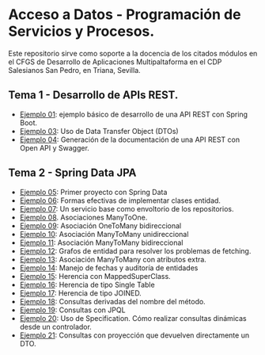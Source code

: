 # Acceso a Datos - Programación de Servicios y Procesos.

Este repositorio sirve como soporte a la docencia de los citados módulos en el CFGS de Desarrollo de Aplicaciones Multipaltaforma en el CDP Salesianos San Pedro, en Triana, Sevilla.


## Tema 1 - Desarrollo de APIs REST.

- [Ejemplo 01](https://github.com/lmlopezmagana/ad-psp-21-22/tree/main/01_PrimerApiRest): ejemplo básico de desarrollo de una API REST con Spring Boot.
- [Ejemplo 03](https://github.com/lmlopezmagana/ad-psp-21-22/tree/main/03_DTO): Uso de Data Transfer Object (DTOs)
- [Ejemplo 04](https://github.com/lmlopezmagana/ad-psp-21-22/tree/main/04_Documentacion): Generación de la documentación de una API REST con Open API y Swagger.


## Tema 2 - Spring Data JPA

- [Ejemplo 05](https://github.com/lmlopezmagana/ad-psp-21-22/tree/main/05_PrimerProyectoSpringData): Primer proyecto con Spring Data
- [Ejemplo 06](https://github.com/lmlopezmagana/ad-psp-21-22/tree/main/06_EqualsAndHashcode): Formas efectivas de implementar clases entidad.
- [Ejemplo 07](https://github.com/lmlopezmagana/ad-psp-21-22/tree/main/07_ServicioBase): Un servicio base como envoltorio de los repositorios.
- [Ejemplo 08](https://github.com/lmlopezmagana/ad-psp-21-22/tree/main/08_ManyToOne). Asociaciones ManyToOne.
- [Ejemplo 09](https://github.com/lmlopezmagana/ad-psp-21-22/tree/main/09_OneToManyBidi): Asociación OneToMany bidireccional
- [Ejemplo 10](https://github.com/lmlopezmagana/ad-psp-21-22/tree/main/10_ManyToManyUni): Asociación ManyToMany unidireccional
- [Ejemplo 11](https://github.com/lmlopezmagana/ad-psp-21-22/tree/main/11_ManyToManyBidi): Asociación ManyToMany bidireccional
- [Ejemplo 12](https://github.com/lmlopezmagana/ad-psp-21-22/tree/main/12_EntityGraphs): Grafos de entidad para resolver los problemas de fetching.
- [Ejemplo 13](https://github.com/lmlopezmagana/ad-psp-21-22/tree/main/13_ManyToManyExtra): Asociación ManyToMany con atributos extra.
- [Ejemplo 14](https://github.com/lmlopezmagana/ad-psp-21-22/tree/main/14_Fechas): Manejo de fechas y auditoría de entidades
- [Ejemplo 15](https://github.com/lmlopezmagana/ad-psp-21-22/tree/main/15_MappedSuperClass): Herencia con MappedSuperClass.
- [Ejemplo 16](https://github.com/lmlopezmagana/ad-psp-21-22/tree/main/16_SingleTable): Herencia de tipo Single Table
- [Ejemplo 17](https://github.com/lmlopezmagana/ad-psp-21-22/tree/main/17_Joined): Herencia de tipo JOINED.
- [Ejemplo 18](https://github.com/lmlopezmagana/ad-psp-21-22/tree/main/18_Consultas): Consultas derivadas del nombre del método.
- [Ejemplo 19](https://github.com/lmlopezmagana/ad-psp-21-22/tree/main/19_Consultas_02): Consultas con JPQL
- [Ejemplo 20](https://github.com/lmlopezmagana/ad-psp-21-22/tree/main/20_Consultas_03): Uso de Specification. Cómo realizar consultas dinámicas desde un controlador.
- [Ejemplo 21](https://github.com/lmlopezmagana/ad-psp-21-22/tree/main/21_Consultas_04): Consultas con proyección que devuelven directamente un DTO. 